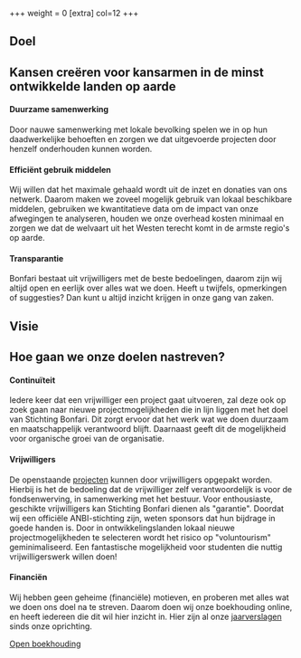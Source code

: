 +++
weight = 0
[extra]
col=12
+++
<section id="beleidsplan">
    <div class="container">
        <div class="row">
            <div class="col-lg-12 text-center">
                <h2 class="section-heading">Doel</h2>
                <h2 class="section-subheading text-muted">Kansen creëren voor kansarmen in de minst ontwikkelde landen op aarde</h2>
            </div>
        </div>
        <div class="row text-center">
            <div class="col-md-4">
                <span class="fa-stack fa-4x">
                    <i class="fa fa-circle fa-stack-2x text-primary"></i>
                    <i class="fa fa-people-carry fa-stack-1x fa-inverse"></i>
                </span>
                <h4 >Duurzame samenwerking</h4>
                <p class="text-justify">Door nauwe samenwerking met lokale bevolking spelen we in op hun daadwerkelijke behoeften en zorgen we dat uitgevoerde projecten door henzelf onderhouden kunnen worden.</p>
            </div>
            <div class="col-md-4">
                <span class="fa-stack fa-4x">
                    <i class="fa fa-circle fa-stack-2x text-primary"></i>
                    <i class="fa fa-chart-line fa-stack-1x fa-inverse"></i>
                </span>
                <h4 >Efficiënt gebruik middelen</h4>
                <p class="text-justify">Wij willen dat het maximale gehaald wordt uit de inzet en donaties van ons netwerk. Daarom maken we zoveel mogelijk gebruik van lokaal beschikbare middelen, gebruiken we kwantitatieve data om de impact van onze afwegingen te analyseren, houden we onze overhead kosten minimaal en zorgen we dat de welvaart uit het Westen terecht komt in de armste regio's op aarde.</p>
            </div>
            <div class="col-md-4">
                <span class="fa-stack fa-4x">
                    <i class="fa fa-circle fa-stack-2x text-primary"></i>
                    <i class="fa fa-search fa-stack-1x fa-inverse"></i>
                </span>
                <h4 >Transparantie</h4>
                <p class="text-justify">Bonfari bestaat uit vrijwilligers met de beste bedoelingen, daarom zijn wij altijd open en eerlijk over alles wat we doen. Heeft u twijfels, opmerkingen of suggesties? Dan kunt u altijd inzicht krijgen in onze gang van zaken.</p>
            </div>
        </div>
    </div>
    <div class="container">
        <div class="row">
            <div class="col-lg-12 text-center">
                <h2 class="section-heading">Visie</h2>
                <h2 class="section-subheading text-muted">Hoe gaan we onze doelen nastreven?</h2>
            </div>
        </div>
        <div class="row text-center">
            <div class="col-md-4">
                <span class="fa-stack fa-4x">
                    <i class="fa fa-circle fa-stack-2x text-primary"></i>
                    <i class="fa fa-undo fa-stack-1x fa-inverse"></i>
                </span>
                <h4 >Continuïteit</h4>
                <p class="text-justify">Iedere keer dat een vrijwilliger een project gaat uitvoeren, zal deze ook op zoek gaan naar nieuwe projectmogelijkheden die in lijn liggen met het doel van Stichting Bonfari. Dit zorgt ervoor dat het werk wat we doen duurzaam en maatschappelijk verantwoord blijft. Daarnaast geeft dit de mogelijkheid voor organische groei van de organisatie.</p>
            </div>
            <div class="col-md-4">
                <span class="fa-stack fa-4x">
                    <i class="fa fa-circle fa-stack-2x text-primary"></i>
                    <i class="fa fa-users fa-stack-1x fa-inverse"></i>
                </span>
                <h4 >Vrijwilligers</h4>
                <p class="text-justify">De openstaande <a href="/projecten">projecten</a> kunnen door vrijwilligers opgepakt worden. Hierbij is het de bedoeling dat de vrijwilliger zelf verantwoordelijk is voor de fondsenwerving, in samenwerking met het bestuur. Voor enthousiaste, geschikte vrijwilligers kan Stichting Bonfari dienen als "garantie". Doordat wij een officiële ANBI-stichting zijn, weten sponsors dat hun bijdrage in goede handen is. Door in ontwikkelingslanden lokaal nieuwe projectmogelijkheden te selecteren wordt het risico op "voluntourism" geminimaliseerd. Een fantastische mogelijkheid voor studenten die nuttig vrijwilligerswerk willen doen!
                </p>
            </div>
            <div class="col-md-4">
                <span class="fa-stack fa-4x">
                    <i class="fa fa-circle fa-stack-2x text-primary"></i>
                    <i class="fa fa-euro-sign fa-stack-1x fa-inverse"></i>
                </span>
                <h4 >Financiën</h4>
                <p class="text-justify">Wij hebben geen geheime (financiële) motieven, en proberen met alles wat we doen ons doel na te streven. Daarom doen wij onze boekhouding online, en heeft iedereen die dit wil hier inzicht in. Hier zijn al onze <a href="https://drive.google.com/drive/folders/1dY_TVLyGmMw8la1-l44bz4QWygIle8kZ?usp=sharing/view">jaarverslagen</a> sinds onze oprichting.</p>
                <a href="https://docs.google.com/spreadsheets/d/e/2PACX-1vRNJnb0snad26VaEvSt1YyWHgZBOkByJu7cfVGyWeJJZQdXm9alNt-5dGMBrsYecZhFrgINj_Rf0zUu/pub?gid=799137033&single=true&output=pdf" class="portfolio-link" data-toggle="modal">Open boekhouding</a>
            </div>
        </div>
    </div>
</section>



